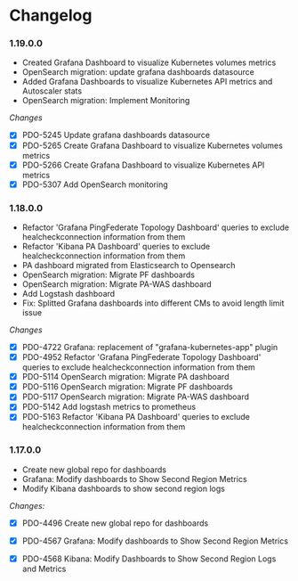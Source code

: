 # Changelog

### 1.19.0.0

- Created Grafana Dashboard to visualize Kubernetes volumes metrics
- OpenSearch migration: update grafana dashboards datasource
- Added Grafana Dashboards to visualize Kubernetes API metrics and Autoscaler stats
- OpenSearch migration: Implement Monitoring

_Changes_

- [X] PDO-5245 Update grafana dashboards datasource
- [X] PDO-5265 Create Grafana Dashboard to visualize Kubernetes volumes metrics
- [X] PDO-5266 Create Grafana Dashboard to visualize Kubernetes API metrics
- [X] PDO-5307 Add OpenSearch monitoring

### 1.18.0.0
- Refactor 'Grafana PingFederate Topology Dashboard' queries to exclude healcheckconnection information from them
- Refactor 'Kibana PA Dashboard' queries to exclude healcheckconnection information from them
- PA dashboard migrated from Elasticsearch to Opensearch
- OpenSearch migration: Migrate PF dashboards
- OpenSearch migration: Migrate PA-WAS dashboard
- Add Logstash dashboard
- Fix: Splitted Grafana dashboards into different CMs to avoid length limit issue

_Changes_

- [X] PDO-4722 Grafana: replacement of "grafana-kubernetes-app" plugin
- [X] PDO-4952 Refactor 'Grafana PingFederate Topology Dashboard' queries to exclude healcheckconnection information from them
- [X] PDO-5114 OpenSearch migration: Migrate PA dashboard
- [X] PDO-5116 OpenSearch migration: Migrate PF dashboards
- [X] PDO-5117 OpenSearch migration: Migrate PA-WAS dashboard
- [X] PDO-5142 Add logstash metrics to prometheus
- [X] PDO-5163 Refactor 'Kibana PA Dashboard' queries to exclude healcheckconnection information from them

### 1.17.0.0

- Create new global repo for dashboards
- Grafana: Modify dashboards to Show Second Region Metrics
- Modify Kibana dashboards to show second region logs

_Changes:_

- [X] PDO-4496 Create new global repo for dashboards
- [X] PDO-4567 Grafana: Modify dashboards to Show Second Region Metrics
- [X] PDO-4568 Kibana: Modify Dashboards to Show Second Region Logs and Metrics


